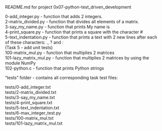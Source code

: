 README.md for project 0x07-python-test_driven_development

0-add_integer.py - function that adds 2 integers.\
2-matrix_divided.py - function that divides all elements of a matrix.\
3-say_my_name.py - function that prints My name is <first name> <last name>\
4-print_square.py - function that prints a square with the character #\
5-text_indentation.py - function that prints a text with 2 new lines after each of these characters: ., ? and :\
(Task 5 - add unit tests)\
100-matrix_mul.py - function that multiplies 2 matrices\
101-lazy_matrix_mul.py - function that multiplies 2 matrices by using the module NumPy\
102-python.c - function that prints Python strings


“tests” folder - contains all corresponding task test files:

tests/0-add_integer.txt\
tests/2-matrix_divided.txt\
tests/3-say_my_name.txt\
tests/4-print_square.txt\
tests/5-text_indentation.txt\
tests/6-max_integer_test.py\
tests/100-matrix_mul.txt\
tests/101-lazy_matrix_mul.txt
